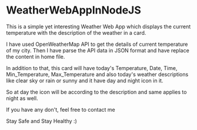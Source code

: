 # WeatherWebAppInNodeJS
This is a simple yet interesting Weather Web App which displays the current temperature with the description of the weather in a card.


I have used OpenWeatherMap API to get the details of current temperature of my city. Then I have parse the API data in JSON format and have replace the content in home file.

In addition to that, this card will have today's Temperature, Date, Time, Min_Temperature, Max_Temperature and also today's weather descriptions like clear sky or rain or sunny and it have day and night icon in it.

So at day the icon will be according to the description and same applies to night as well.

If you have any don't, feel free to contact me

Stay Safe and Stay Healthy :)
